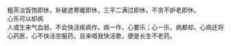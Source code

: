 粗茶淡饭饱即休，补破遮寒暖即休，三平二满过即休，不贪不妒老即休。                                                                                 
心乐可以却病                                                                                                                               
人或生来气血弱，不会快活疾病作。病一作，心要乐；心一乐，病都却。心病还将心药医，心不快活空服药。且来唱我快活歌，便是长生不老药。
